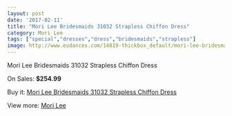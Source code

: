 ```yaml
---
layout: post
date: '2017-02-11'
title: "Mori Lee Bridesmaids 31032 Strapless Chiffon Dress"
category: Mori Lee
tags: ["special","dresses","dress","bridesmaids","strapless"]
image: http://www.eudances.com/14819-thickbox_default/mori-lee-bridesmaids-31032-strapless-chiffon-dress.jpg
---
```

Mori Lee Bridesmaids 31032 Strapless Chiffon Dress

On Sales: **$254.99**
<a href="https://www.eudances.com/en/mori-lee/4420-mori-lee-bridesmaids-31032-strapless-chiffon-dress.html"><amp-img layout="responsive" width="600" height="600" src="//www.eudances.com/14819-thickbox_default/mori-lee-bridesmaids-31032-strapless-chiffon-dress.jpg" alt="Mori Lee Bridesmaids 31032 Strapless Chiffon Dress 0" /></a>
<a href="https://www.eudances.com/en/mori-lee/4420-mori-lee-bridesmaids-31032-strapless-chiffon-dress.html"><amp-img layout="responsive" width="600" height="600" src="//www.eudances.com/14824-thickbox_default/mori-lee-bridesmaids-31032-strapless-chiffon-dress.jpg" alt="Mori Lee Bridesmaids 31032 Strapless Chiffon Dress 1" /></a>
<a href="https://www.eudances.com/en/mori-lee/4420-mori-lee-bridesmaids-31032-strapless-chiffon-dress.html"><amp-img layout="responsive" width="600" height="600" src="//www.eudances.com/14823-thickbox_default/mori-lee-bridesmaids-31032-strapless-chiffon-dress.jpg" alt="Mori Lee Bridesmaids 31032 Strapless Chiffon Dress 2" /></a>
<a href="https://www.eudances.com/en/mori-lee/4420-mori-lee-bridesmaids-31032-strapless-chiffon-dress.html"><amp-img layout="responsive" width="600" height="600" src="//www.eudances.com/14822-thickbox_default/mori-lee-bridesmaids-31032-strapless-chiffon-dress.jpg" alt="Mori Lee Bridesmaids 31032 Strapless Chiffon Dress 3" /></a>
<a href="https://www.eudances.com/en/mori-lee/4420-mori-lee-bridesmaids-31032-strapless-chiffon-dress.html"><amp-img layout="responsive" width="600" height="600" src="//www.eudances.com/14821-thickbox_default/mori-lee-bridesmaids-31032-strapless-chiffon-dress.jpg" alt="Mori Lee Bridesmaids 31032 Strapless Chiffon Dress 4" /></a>
<a href="https://www.eudances.com/en/mori-lee/4420-mori-lee-bridesmaids-31032-strapless-chiffon-dress.html"><amp-img layout="responsive" width="600" height="600" src="//www.eudances.com/14820-thickbox_default/mori-lee-bridesmaids-31032-strapless-chiffon-dress.jpg" alt="Mori Lee Bridesmaids 31032 Strapless Chiffon Dress 5" /></a>

Buy it: [Mori Lee Bridesmaids 31032 Strapless Chiffon Dress](https://www.eudances.com/en/mori-lee/4420-mori-lee-bridesmaids-31032-strapless-chiffon-dress.html "Mori Lee Bridesmaids 31032 Strapless Chiffon Dress")

View more: [Mori Lee](https://www.eudances.com/en/65-mori-lee "Mori Lee")